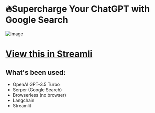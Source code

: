 # 🔥Supercharge Your ChatGPT with Google Search
![image](https://github.com/Yanqing-Jiang/yanqing-research-gpt-agent/assets/94762357/73900f47-27d1-4599-8aab-d64dee678566)

# [View this in Streamli]([https://link-url-here.org](https://yanqing-online-gpt-agent.streamlit.app/))

## What's been used:
- OpenAI GPT-3.5 Turbo
- Serper (Google Search)
- Browserless (no browser)
- Langchain
- Streamlit
